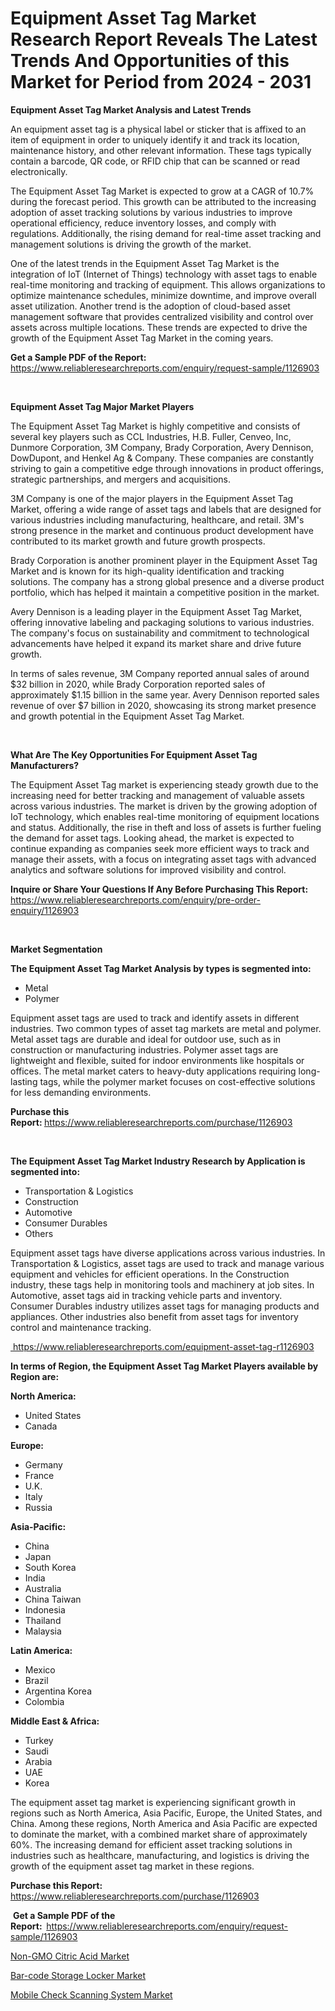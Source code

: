 <p><h1>Equipment Asset Tag Market Research Report Reveals The Latest Trends And Opportunities of this Market for Period from 2024 - 2031</h1></p><p><strong>Equipment Asset Tag Market Analysis and Latest Trends</strong></p>
<p><p>An equipment asset tag is a physical label or sticker that is affixed to an item of equipment in order to uniquely identify it and track its location, maintenance history, and other relevant information. These tags typically contain a barcode, QR code, or RFID chip that can be scanned or read electronically.</p><p>The Equipment Asset Tag Market is expected to grow at a CAGR of 10.7% during the forecast period. This growth can be attributed to the increasing adoption of asset tracking solutions by various industries to improve operational efficiency, reduce inventory losses, and comply with regulations. Additionally, the rising demand for real-time asset tracking and management solutions is driving the growth of the market.</p><p>One of the latest trends in the Equipment Asset Tag Market is the integration of IoT (Internet of Things) technology with asset tags to enable real-time monitoring and tracking of equipment. This allows organizations to optimize maintenance schedules, minimize downtime, and improve overall asset utilization. Another trend is the adoption of cloud-based asset management software that provides centralized visibility and control over assets across multiple locations. These trends are expected to drive the growth of the Equipment Asset Tag Market in the coming years.</p></p>
<p><strong>Get a Sample PDF of the Report:&nbsp;</strong> <a href="https://www.reliableresearchreports.com/enquiry/request-sample/1126903">https://www.reliableresearchreports.com/enquiry/request-sample/1126903</a></p>
<p>&nbsp;</p>
<p><strong>Equipment Asset Tag Major Market Players</strong></p>
<p><p>The Equipment Asset Tag Market is highly competitive and consists of several key players such as CCL Industries, H.B. Fuller, Cenveo, Inc, Dunmore Corporation, 3M Company, Brady Corporation, Avery Dennison, DowDupont, and Henkel Ag & Company. These companies are constantly striving to gain a competitive edge through innovations in product offerings, strategic partnerships, and mergers and acquisitions.</p><p>3M Company is one of the major players in the Equipment Asset Tag Market, offering a wide range of asset tags and labels that are designed for various industries including manufacturing, healthcare, and retail. 3M's strong presence in the market and continuous product development have contributed to its market growth and future growth prospects.</p><p>Brady Corporation is another prominent player in the Equipment Asset Tag Market and is known for its high-quality identification and tracking solutions. The company has a strong global presence and a diverse product portfolio, which has helped it maintain a competitive position in the market.</p><p>Avery Dennison is a leading player in the Equipment Asset Tag Market, offering innovative labeling and packaging solutions to various industries. The company's focus on sustainability and commitment to technological advancements have helped it expand its market share and drive future growth.</p><p>In terms of sales revenue, 3M Company reported annual sales of around $32 billion in 2020, while Brady Corporation reported sales of approximately $1.15 billion in the same year. Avery Dennison reported sales revenue of over $7 billion in 2020, showcasing its strong market presence and growth potential in the Equipment Asset Tag Market.</p></p>
<p>&nbsp;</p>
<p><strong>What Are The Key Opportunities For Equipment Asset Tag Manufacturers?</strong></p>
<p><p>The Equipment Asset Tag market is experiencing steady growth due to the increasing need for better tracking and management of valuable assets across various industries. The market is driven by the growing adoption of IoT technology, which enables real-time monitoring of equipment locations and status. Additionally, the rise in theft and loss of assets is further fueling the demand for asset tags. Looking ahead, the market is expected to continue expanding as companies seek more efficient ways to track and manage their assets, with a focus on integrating asset tags with advanced analytics and software solutions for improved visibility and control.</p></p>
<p><strong>Inquire or Share Your Questions If Any Before Purchasing This Report:</strong> <a href="https://www.reliableresearchreports.com/enquiry/pre-order-enquiry/1126903">https://www.reliableresearchreports.com/enquiry/pre-order-enquiry/1126903</a></p>
<p>&nbsp;</p>
<p><strong>Market Segmentation</strong></p>
<p><strong>The Equipment Asset Tag Market Analysis by types is segmented into:</strong></p>
<p><ul><li>Metal</li><li>Polymer</li></ul></p>
<p><p>Equipment asset tags are used to track and identify assets in different industries. Two common types of asset tag markets are metal and polymer. Metal asset tags are durable and ideal for outdoor use, such as in construction or manufacturing industries. Polymer asset tags are lightweight and flexible, suited for indoor environments like hospitals or offices. The metal market caters to heavy-duty applications requiring long-lasting tags, while the polymer market focuses on cost-effective solutions for less demanding environments.</p></p>
<p><strong>Purchase this Report:&nbsp;</strong><a href="https://www.reliableresearchreports.com/purchase/1126903">https://www.reliableresearchreports.com/purchase/1126903</a></p>
<p>&nbsp;</p>
<p><strong>The Equipment Asset Tag Market Industry Research by Application is segmented into:</strong></p>
<p><ul><li>Transportation & Logistics</li><li>Construction</li><li>Automotive</li><li>Consumer Durables</li><li>Others</li></ul></p>
<p><p>Equipment asset tags have diverse applications across various industries. In Transportation & Logistics, asset tags are used to track and manage various equipment and vehicles for efficient operations. In the Construction industry, these tags help in monitoring tools and machinery at job sites. In Automotive, asset tags aid in tracking vehicle parts and inventory. Consumer Durables industry utilizes asset tags for managing products and appliances. Other industries also benefit from asset tags for inventory control and maintenance tracking.</p></p>
<p><a href="https://www.reliableresearchreports.com/equipment-asset-tag-r1126903">&nbsp;https://www.reliableresearchreports.com/equipment-asset-tag-r1126903</a></p>
<p><strong>In terms of Region, the Equipment Asset Tag Market Players available by Region are:</strong></p>
<p>
    <p> <strong> North America: </strong>
        <ul>
            <li>United States</li>
            <li>Canada</li>
        </ul>
        </p> 
    <p> <strong> Europe: </strong>
        <ul>
            <li>Germany</li>
            <li>France</li>
            <li>U.K.</li>
            <li>Italy</li>
            <li>Russia</li>
        </ul>
        </p> 
    <p> <strong> Asia-Pacific: </strong>
        <ul>
            <li>China</li>
            <li>Japan</li>
            <li>South Korea</li>
            <li>India</li>
            <li>Australia</li>
            <li>China Taiwan</li>
            <li>Indonesia</li>
            <li>Thailand</li>
            <li>Malaysia</li>
        </ul>
        </p> 
    <p> <strong> Latin America: </strong>
        <ul>
            <li>Mexico</li>
            <li>Brazil</li>
            <li>Argentina Korea</li>
            <li>Colombia</li>
        </ul>
        </p> 
    <p> <strong> Middle East & Africa: </strong>
        <ul>
            <li>Turkey</li>
            <li>Saudi</li>
            <li>Arabia</li>
            <li>UAE</li>
            <li>Korea</li>
        </ul>
    </p>
    </p>
<p><p>The equipment asset tag market is experiencing significant growth in regions such as North America, Asia Pacific, Europe, the United States, and China. Among these regions, North America and Asia Pacific are expected to dominate the market, with a combined market share of approximately 60%. The increasing demand for efficient asset tracking solutions in industries such as healthcare, manufacturing, and logistics is driving the growth of the equipment asset tag market in these regions.</p></p>
<p><strong>Purchase this Report: </strong><a href="https://www.reliableresearchreports.com/purchase/1126903">https://www.reliableresearchreports.com/purchase/1126903</a></p>
<p>&nbsp;<strong>Get a Sample PDF of the Report:&nbsp;&nbsp;</strong><a href="https://www.reliableresearchreports.com/enquiry/request-sample/1126903">https://www.reliableresearchreports.com/enquiry/request-sample/1126903</a></p>
<p><strong></strong></p>
<p><p><a href="https://github.com/ranaacryptoaddmin/Market-Research-Report-List-1/blob/main/non-gmo-citric-acid-market.md">Non-GMO Citric Acid Market</a></p><p><a href="https://github.com/JordyBecker/Market-Research-Report-List-1/blob/main/bar-code-storage-locker-market.md">Bar-code Storage Locker Market</a></p><p><a href="https://github.com/jadenRaynor/Market-Research-Report-List-1/blob/main/mobile-check-scanning-system-market.md">Mobile Check Scanning System Market</a></p></p>